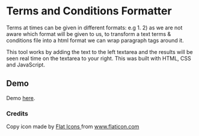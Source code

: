 # Terms and Conditions Formatter
Terms at times can be given in different formats: e.g 1. 2) as we are not aware which format will be given to us, to transform a text terms & conditions file into a html format we can wrap paragraph tags around it.

This tool works by adding the text to the left textarea and the results will be seen real time on the textarea to your right.
This was built with HTML, CSS and JavaScript.

## Demo
Demo [here](https://termsformatter.netlify.app/).

### Credits
Copy icon made by <a href="https://www.flaticon.com/authors/flat-icons" title="Flat Icons">Flat Icons </a> from <a href="https://www.flaticon.com/" title="Flaticon">www.flaticon.com</a>
